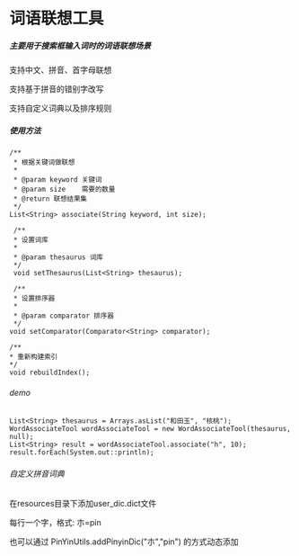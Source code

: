 # 词语联想工具

##### 主要用于搜索框输入词时的词语联想场景

支持中文、拼音、首字母联想

支持基于拼音的错别字改写

支持自定义词典以及排序规则

##### 使用方法

```
/**
 * 根据关键词做联想
 *
 * @param keyword 关键词
 * @param size    需要的数量
 * @return 联想结果集
 */
List<String> associate(String keyword, int size);

 /**
 * 设置词库
 *
 * @param thesaurus 词库
 */
 void setThesaurus(List<String> thesaurus);
 
 /**
 * 设置排序器
 *
 * @param comparator 排序器
 */
void setComparator(Comparator<String> comparator);

/**
* 重新构建索引
*/
void rebuildIndex();
```

###### demo

```
List<String> thesaurus = Arrays.asList("和田玉", "核桃");
WordAssociateTool wordAssociateTool = new WordAssociateTool(thesaurus, null);
List<String> result = wordAssociateTool.associate("h", 10);
result.forEach(System.out::println);
```

###### 自定义拼音词典
在resources目录下添加user_dic.dict文件

每行一个字，格式: 朩=pin

也可以通过 PinYinUtils.addPinyinDic("朩","pin") 的方式动态添加
